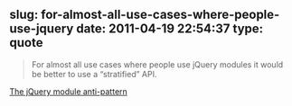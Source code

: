 slug: for-almost-all-use-cases-where-people-use-jquery
date: 2011-04-19 22:54:37
type: quote
---

> For almost all use cases where people use jQuery modules it would be better to use a “stratified” API.

[The jQuery module anti-pattern](http://www.nonblocking.io/2011/04/jquery-module-anti-pattern.html?utm_source=feedburner&utm_medium=feed&utm_campaign=Feed%3A+joose+%28Joose+-+A+Meta+Object+System+for+JavaScript%29)
